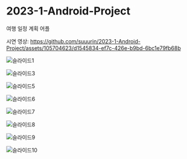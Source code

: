 # 2023-1-Android-Project
여행 일정 계획 어플

시연 영상: https://github.com/suuurin/2023-1-Android-Project/assets/105704623/d1545834-ef7c-426e-b9bd-6bc1e79fb68b



![슬라이드1](https://github.com/suuurin/2023-1-Android-Project/assets/105704623/0992c0d9-7ec2-47c3-b778-ccdf226a01f7)

![슬라이드3](https://github.com/suuurin/2023-1-Android-Project/assets/105704623/9c526a79-2631-4414-9c5e-5719779114e7)

![슬라이드5](https://github.com/suuurin/2023-1-Android-Project/assets/105704623/c464145c-bee1-46c3-8ea4-16930f18a5e8)

![슬라이드6](https://github.com/suuurin/2023-1-Android-Project/assets/105704623/29b32839-4855-44ad-8fcc-e733ce2bbb41)

![슬라이드7](https://github.com/suuurin/2023-1-Android-Project/assets/105704623/6c69b0a1-c1df-4591-bc7c-4d52997c811c)


![슬라이드8](https://github.com/suuurin/2023-1-Android-Project/assets/105704623/d8c76f44-69d3-435e-aead-3d536977329b)

![슬라이드9](https://github.com/suuurin/2023-1-Android-Project/assets/105704623/e0124eed-2a65-4547-906c-16994a33692a)

![슬라이드10](https://github.com/suuurin/2023-1-Android-Project/assets/105704623/da04dd91-7e35-4130-8aec-07746c3b6367)
